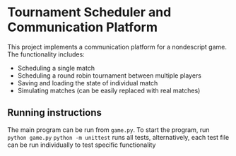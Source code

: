 # Tournament Scheduler and Communication Platform
This project implements a communication platform for a nondescript game. The functionality includes:
- Scheduling a single match
- Scheduling a round robin tournament between multiple players
- Saving and loading the state of individual match
- Simulating matches (can be easily replaced with real matches)

## Running instructions
The main program can be run from `game.py`. To start  the program, run `python game.py`
`python -m unittest` runs all tests, alternatively, each test file can be run individually to test specific functionality 
